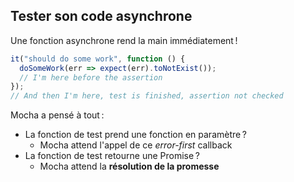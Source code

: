 ## Tester son code asynchrone

Une fonction asynchrone rend la main immédiatement !

```js
it("should do some work", function () {
  doSomeWork(err => expect(err).toNotExist());
  // I'm here before the assertion
});
// And then I'm here, test is finished, assertion not checked
```

Mocha a pensé à tout :

* La fonction de test prend une fonction en paramètre ?
  * Mocha attend l'appel de ce *error-first* callback
* La fonction de test retourne une Promise ?
  * Mocha attend la **résolution de la promesse**
